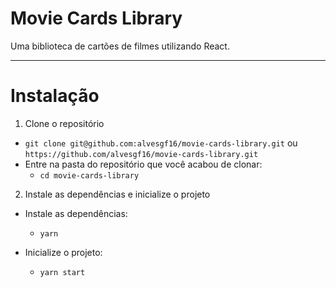 # Movie Cards Library

Uma biblioteca de cartões de filmes utilizando React.

---

# Instalação

1. Clone o repositório
  * `git clone git@github.com:alvesgf16/movie-cards-library.git` ou `https://github.com/alvesgf16/movie-cards-library.git`
  * Entre na pasta do repositório que você acabou de clonar:
    * `cd movie-cards-library`

2. Instale as dependências e inicialize o projeto
  * Instale as dependências:
    * `yarn`

  * Inicialize o projeto:
    * `yarn start`

